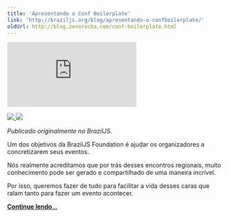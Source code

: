 ```yaml
---
title: 'Apresentando o Conf Boilerplate'
link: 'http://braziljs.org/blog/apresentando-o-confboilerplate/'
oldUrl: http://blog.zenorocha.com/conf-boilerplate.html
---
```


<div class="video-wrap">
  <iframe src="http://www.youtube.com/embed/EI99oZI3nKY" frameborder="0" allowfullscreen="true">
  </iframe>
</div>

<p class="demo-download">
  <a href="http://braziljs.github.io/conf-boilerplate/">
    <img src="http://media.tumblr.com/tumblr_lk325lvHwF1qe3219.png">
  </a>
  <a href="https://github.com/braziljs/conf-boilerplate">
    <img src="http://media.tumblr.com/tumblr_lk325u7HMG1qe3219.png">
  </a>
</p>

<p><em>Publicado originalmente no BrazilJS.</em></p>

<p>Um dos objetivos da BrazilJS Foundation é ajudar os organizadores a concretizarem seus eventos.</p>

<p>Nós realmente acreditamos que por trás desses encontros regionais, muito conhecimento pode ser gerado e compartilhado de uma maneira incrível.</p>

<p>Por isso, queremos fazer de tudo para facilitar a vida desses caras que ralam tanto para fazer um evento acontecer.</p>

<p><a href="http://braziljs.org/blog/apresentando-o-confboilerplate/"><strong>Continue lendo</strong>&#8230;</a></p>